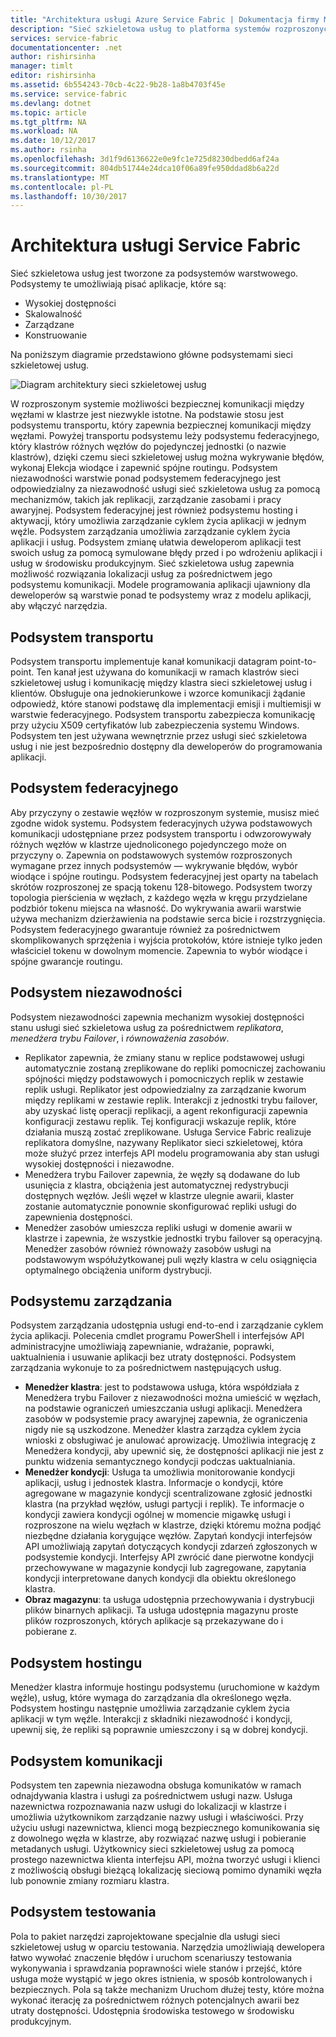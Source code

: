 ```yaml
---
title: "Architektura usługi Azure Service Fabric | Dokumentacja firmy Microsoft"
description: "Sieć szkieletowa usług to platforma systemów rozproszonych używany do tworzenia aplikacji skalowalny, niezawodny i łatwo zarządzać dla chmury. W tym artykule przedstawiono architektury sieci szkieletowej usług."
services: service-fabric
documentationcenter: .net
author: rishirsinha
manager: timlt
editor: rishirsinha
ms.assetid: 6b554243-70cb-4c22-9b28-1a8b4703f45e
ms.service: service-fabric
ms.devlang: dotnet
ms.topic: article
ms.tgt_pltfrm: NA
ms.workload: NA
ms.date: 10/12/2017
ms.author: rsinha
ms.openlocfilehash: 3d1f9d6136622e0e9fc1e725d8230dbedd6af24a
ms.sourcegitcommit: 804db51744e24dca10f06a89fe950ddad8b6a22d
ms.translationtype: MT
ms.contentlocale: pl-PL
ms.lasthandoff: 10/30/2017
---
```

# <a name="service-fabric-architecture"></a>Architektura usługi Service Fabric
Sieć szkieletowa usług jest tworzone za podsystemów warstwowego. Podsystemy te umożliwiają pisać aplikacje, które są:

* Wysokiej dostępności
* Skalowalność
* Zarządzane
* Konstruowanie

Na poniższym diagramie przedstawiono główne podsystemami sieci szkieletowej usług.

![Diagram architektury sieci szkieletowej usług](media/service-fabric-architecture/service-fabric-architecture.png)

W rozproszonym systemie możliwości bezpiecznej komunikacji między węzłami w klastrze jest niezwykle istotne. Na podstawie stosu jest podsystemu transportu, który zapewnia bezpiecznej komunikacji między węzłami. Powyżej transportu podsystemu leży podsystemu federacyjnego, który klastrów różnych węzłów do pojedynczej jednostki (o nazwie klastrów), dzięki czemu sieci szkieletowej usług można wykrywanie błędów, wykonaj Elekcja wiodące i zapewnić spójne routingu. Podsystem niezawodności warstwie ponad podsystemem federacyjnego jest odpowiedzialny za niezawodność usługi sieć szkieletowa usług za pomocą mechanizmów, takich jak replikacji, zarządzanie zasobami i pracy awaryjnej. Podsystem federacyjnej jest również podsystemu hosting i aktywacji, który umożliwia zarządzanie cyklem życia aplikacji w jednym węźle. Podsystem zarządzania umożliwia zarządzanie cyklem życia aplikacji i usług. Podsystem zmianę ułatwia deweloperom aplikacji test swoich usług za pomocą symulowane błędy przed i po wdrożeniu aplikacji i usług w środowisku produkcyjnym. Sieć szkieletowa usług zapewnia możliwość rozwiązania lokalizacji usług za pośrednictwem jego podsystemu komunikacji. Modele programowania aplikacji ujawniony dla deweloperów są warstwie ponad te podsystemy wraz z modelu aplikacji, aby włączyć narzędzia.

## <a name="transport-subsystem"></a>Podsystem transportu
Podsystem transportu implementuje kanał komunikacji datagram point-to-point. Ten kanał jest używana do komunikacji w ramach klastrów sieci szkieletowej usług i komunikację między klastra sieci szkieletowej usług i klientów. Obsługuje ona jednokierunkowe i wzorce komunikacji żądanie odpowiedź, które stanowi podstawę dla implementacji emisji i multiemisji w warstwie federacyjnego. Podsystem transportu zabezpiecza komunikację przy użyciu X509 certyfikatów lub zabezpieczenia systemu Windows. Podsystem ten jest używana wewnętrznie przez usługi sieć szkieletowa usług i nie jest bezpośrednio dostępny dla deweloperów do programowania aplikacji.

## <a name="federation-subsystem"></a>Podsystem federacyjnego
Aby przyczyny o zestawie węzłów w rozproszonym systemie, musisz mieć zgodne widok systemu. Podsystem federacyjnych używa podstawowych komunikacji udostępniane przez podsystem transportu i odwzorowywały różnych węzłów w klastrze ujednoliconego pojedynczego może on przyczyny o. Zapewnia on podstawowych systemów rozproszonych wymagane przez innych podsystemów — wykrywanie błędów, wybór wiodące i spójne routingu. Podsystem federacyjnej jest oparty na tabelach skrótów rozproszonej ze spacją tokenu 128-bitowego. Podsystem tworzy topologia pierścienia w węzłach, z każdego węzła w kręgu przydzielane podzbiór tokenu miejsca na własność. Do wykrywania awarii warstwie używa mechanizm dzierżawienia na podstawie serca bicie i rozstrzygnięcia. Podsystem federacyjnego gwarantuje również za pośrednictwem skomplikowanych sprzężenia i wyjścia protokołów, które istnieje tylko jeden właściciel tokenu w dowolnym momencie. Zapewnia to wybór wiodące i spójne gwarancje routingu.

## <a name="reliability-subsystem"></a>Podsystem niezawodności
Podsystem niezawodności zapewnia mechanizm wysokiej dostępności stanu usługi sieć szkieletowa usług za pośrednictwem *replikatora*, *menedżera trybu Failover*, i *równoważenia zasobów*.

* Replikator zapewnia, że zmiany stanu w replice podstawowej usługi automatycznie zostaną zreplikowane do repliki pomocniczej zachowaniu spójności między podstawowych i pomocniczych replik w zestawie replik usługi. Replikator jest odpowiedzialny za zarządzanie kworum między replikami w zestawie replik. Interakcji z jednostki trybu failover, aby uzyskać listę operacji replikacji, a agent rekonfiguracji zapewnia konfiguracji zestawu replik. Tej konfiguracji wskazuje replik, które działania muszą zostać zreplikowane. Usługa Service Fabric realizuje replikatora domyślne, nazywany Replikator sieci szkieletowej, która może służyć przez interfejs API modelu programowania aby stan usługi wysokiej dostępności i niezawodne.
* Menedżera trybu Failover zapewnia, że węzły są dodawane do lub usunięcia z klastra, obciążenia jest automatycznej redystrybucji dostępnych węzłów. Jeśli węzeł w klastrze ulegnie awarii, klaster zostanie automatycznie ponownie skonfigurować repliki usługi do zapewnienia dostępności.
* Menedżer zasobów umieszcza repliki usługi w domenie awarii w klastrze i zapewnia, że wszystkie jednostki trybu failover są operacyjną. Menedżer zasobów również równoważy zasobów usługi na podstawowym współużytkowanej puli węzły klastra w celu osiągnięcia optymalnego obciążenia uniform dystrybucji.

## <a name="management-subsystem"></a>Podsystemu zarządzania
Podsystem zarządzania udostępnia usługi end-to-end i zarządzanie cyklem życia aplikacji. Polecenia cmdlet programu PowerShell i interfejsów API administracyjne umożliwiają zapewnianie, wdrażanie, poprawki, uaktualnienia i usuwanie aplikacji bez utraty dostępności. Podsystem zarządzania wykonuje to za pośrednictwem następujących usług.

* **Menedżer klastra**: jest to podstawowa usługa, która współdziała z Menedżera trybu Failover z niezawodności można umieścić w węzłach, na podstawie ograniczeń umieszczania usługi aplikacji. Menedżera zasobów w podsystemie pracy awaryjnej zapewnia, że ograniczenia nigdy nie są uszkodzone. Menedżer klastra zarządza cyklem życia wnioski z obsługiwać je anulować aprowizację. Umożliwia integrację z Menedżera kondycji, aby upewnić się, że dostępności aplikacji nie jest z punktu widzenia semantycznego kondycji podczas uaktualniania.
* **Menedżer kondycji**: Usługa ta umożliwia monitorowanie kondycji aplikacji, usług i jednostek klastra. Informacje o kondycji, które agregowane w magazynie kondycji scentralizowane zgłosić jednostki klastra (na przykład węzłów, usługi partycji i replik). Te informacje o kondycji zawiera kondycji ogólnej w momencie migawkę usługi i rozproszone na wielu węzłach w klastrze, dzięki któremu można podjąć niezbędne działania korygujące węzłów. Zapytań kondycji interfejsów API umożliwiają zapytań dotyczących kondycji zdarzeń zgłoszonych w podsystemie kondycji. Interfejsy API zwrócić dane pierwotne kondycji przechowywane w magazynie kondycji lub zagregowane, zapytania kondycji interpretowane danych kondycji dla obiektu określonego klastra.
* **Obraz magazynu**: ta usługa udostępnia przechowywania i dystrybucji plików binarnych aplikacji. Ta usługa udostępnia magazynu proste plików rozproszonych, których aplikacje są przekazywane do i pobierane z.

## <a name="hosting-subsystem"></a>Podsystem hostingu
Menedżer klastra informuje hostingu podsystemu (uruchomione w każdym węźle), usług, które wymaga do zarządzania dla określonego węzła. Podsystem hostingu następnie umożliwia zarządzanie cyklem życia aplikacji w tym węźle. Interakcji z składniki niezawodność i kondycji, upewnij się, że repliki są poprawnie umieszczony i są w dobrej kondycji.

## <a name="communication-subsystem"></a>Podsystem komunikacji
Podsystem ten zapewnia niezawodna obsługa komunikatów w ramach odnajdywania klastra i usługi za pośrednictwem usługi nazw. Usługa nazewnictwa rozpoznawania nazw usługi do lokalizacji w klastrze i umożliwia użytkownikom zarządzanie nazwy usługi i właściwości. Przy użyciu usługi nazewnictwa, klienci mogą bezpiecznego komunikowania się z dowolnego węzła w klastrze, aby rozwiązać nazwę usługi i pobieranie metadanych usługi. Użytkownicy sieci szkieletowej usług za pomocą prostego nazewnictwa klienta interfejsu API, można tworzyć usługi i klienci z możliwością obsługi bieżącą lokalizację sieciową pomimo dynamiki węzła lub ponownie zmiany rozmiaru klastra.

## <a name="testability-subsystem"></a>Podsystem testowania
Pola to pakiet narzędzi zaprojektowane specjalnie dla usługi sieci szkieletowej usług w oparciu testowania. Narzędzia umożliwiają dewelopera łatwo wywołać znaczenie błędów i uruchom scenariuszy testowania wykonywania i sprawdzania poprawności wiele stanów i przejść, które usługa może wystąpić w jego okres istnienia, w sposób kontrolowanych i bezpiecznych. Pola są także mechanizm Uruchom dłużej testy, które można wykonać iterację za pośrednictwem różnych potencjalnych awarii bez utraty dostępności. Udostępnia środowiska testowego w środowisku produkcyjnym.

